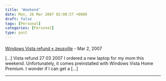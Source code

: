 ```yaml
---
title: 'Weekend'
date: Mon, 26 Mar 2007 02:08:57 +0000
draft: false
tags: [Personal]
categories: [Personal]
type: post
---
```



#### 
[Windows Vista refund &laquo; zeusville](http://zeusville.wordpress.com/2007/03/27/windows-vista-refund/ "") - <time datetime="2007-03-27 11:21:18">Mar 2, 2007</time>

\[...\] Vista refund 27 03 2007 I ordered a new laptop for my mom this weekend. Unfortunately, it comes preinstalled with Windows Vista Home Premium. I wonder if I can get a \[...\]
<hr />
